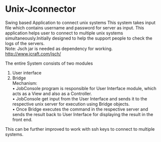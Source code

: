 # Unix-Jconnector
Swing based Application to connect unix systems
This system takes input file which contains username and password for server as input.
This application helps user to connect to multiple unix systems simultaneously.Initially designed to help the support people to check the logs of the servers.<br>
Note: Jsch jar is needed as dependency for working. http://www.jcraft.com/jsch/ <br>
 
The entire System consists of two modules<br>
1.	User interface<br>
2.	Bridge<br>
Mechanism:<br>
•	JobConsole program is responsible for User Interface module, which acts as a View and also as a Controller.<br>
•	JobConsole get input from the User Interface and sends it to the respective unix server for execution using Bridge objects.<br>
•	Once Bridge executes the command in the respective server and sends the result back to User Interface for displaying the result in the front end.

This can be further improved to work with ssh keys to connect to multiple systems.
